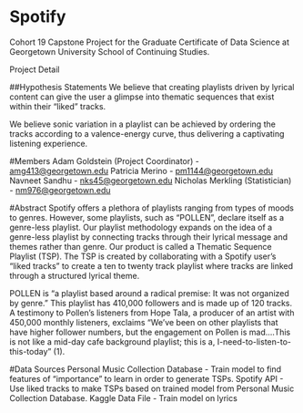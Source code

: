 # Spotify
Cohort 19 Capstone Project for the Graduate Certificate of Data Science at Georgetown University School of Continuing Studies.

Project Detail

##Hypothesis Statements
We believe that creating playlists driven by lyrical content can give the user a glimpse into thematic sequences that exist within their “liked” tracks.

We believe sonic variation in a playlist can be achieved by ordering the tracks according to a valence-energy curve, thus delivering a captivating listening experience.

#Members
Adam Goldstein (Project Coordinator) - amg413@georgetown.edu 
Patricia Merino - pm1144@georgetown.edu 
Navneet Sandhu - nks45@georgetown.edu 
Nicholas Merkling (Statistician) - nm976@georgetown.edu

#Abstract
Spotify offers a plethora of playlists ranging from types of moods to genres.  However, some playlists, such as “POLLEN”, declare itself as a genre-less playlist. Our playlist methodology expands on the idea of a genre-less playlist by connecting tracks through their lyrical message and themes rather than genre.  Our product is called a Thematic Sequence Playlist (TSP).  The TSP is created by collaborating with a Spotify user’s “liked tracks” to create a ten to twenty track playlist where tracks are linked through a structured lyrical theme.

POLLEN is “a playlist based around a radical premise: It was not organized by genre.” This playlist has 410,000 followers and is made up of 120 tracks. A testimony to Pollen’s listeners from Hope Tala, a producer of an artist with 450,000 monthly listeners, exclaims “We’ve been on other playlists that have higher follower numbers, but the engagement on Pollen is mad….This is not like a mid-day cafe background playlist; this is a, I-need-to-listen-to-this-today” (1).

#Data Sources
Personal Music Collection Database - Train model to find features of “importance” to learn in order to generate TSPs. 
Spotify API - Use liked tracks to make TSPs based on trained model from Personal Music Collection Database. 
Kaggle Data File - Train model on lyrics

